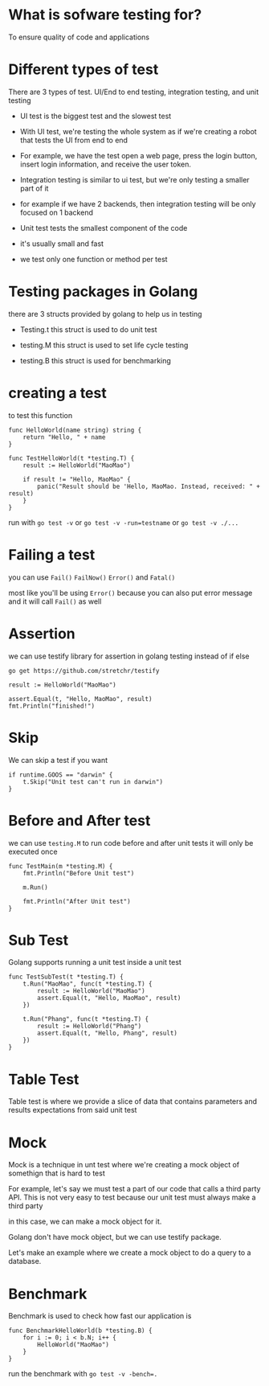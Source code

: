 # What is sofware testing for?

To ensure quality of code and applications

# Different types of test

There are 3 types of test. UI/End to end testing, integration testing, and unit testing

- UI test is the biggest test and the slowest test
- With UI test, we're testing the whole system as if we're creating a robot that tests the UI from end to end
- For example, we have the test open a web page, press the login button, insert login information, and receive the user token.

- Integration testing is similar to ui test, but we're only testing a smaller part of it
- for example if we have 2 backends, then integration testing will be only focused on 1 backend

- Unit test tests the smallest component of the code
- it's usually small and fast
- we test only one function or method per test

# Testing packages in Golang

there are 3 structs provided by golang to help us in testing

- Testing.t
  this struct is used to do unit test

- testing.M
  this struct is used to set life cycle testing

- testing.B
  this struct is used for benchmarking

# creating a test

to test this function

```
func HelloWorld(name string) string {
	return "Hello, " + name
}

func TestHelloWorld(t *testing.T) {
	result := HelloWorld("MaoMao")

	if result != "Hello, MaoMao" {
		panic("Result should be 'Hello, MaoMao. Instead, received: " + result)
	}
}
```

run with `go test -v` or `go test -v -run=testname` or `go test -v ./...`

# Failing a test

you can use `Fail()` `FailNow()` `Error()` and `Fatal()`

most like you'll be using `Error()` because you can also put error message and it will call `Fail()` as well

# Assertion

we can use testify library for assertion in golang testing instead of if else

```
go get https://github.com/stretchr/testify
```

```
result := HelloWorld("MaoMao")

assert.Equal(t, "Hello, MaoMao", result)
fmt.Println("finished!")
```

# Skip

We can skip a test if you want

```
if runtime.GOOS == "darwin" {
	t.Skip("Unit test can't run in darwin")
}
```

# Before and After test

we can use `testing.M` to run code before and after unit tests
it will only be executed once

```
func TestMain(m *testing.M) {
	fmt.Println("Before Unit test")

	m.Run()

	fmt.Println("After Unit test")
}
```

# Sub Test

Golang supports running a unit test inside a unit test

```
func TestSubTest(t *testing.T) {
	t.Run("MaoMao", func(t *testing.T) {
		result := HelloWorld("MaoMao")
		assert.Equal(t, "Hello, MaoMao", result)
	})

	t.Run("Phang", func(t *testing.T) {
		result := HelloWorld("Phang")
		assert.Equal(t, "Hello, Phang", result)
	})
}
```

# Table Test

Table test is where we provide a slice of data that contains parameters and results expectations from said unit test

# Mock

Mock is a technique in unt test where we're creating a mock object of somethign that is hard to test

For example, let's say we must test a part of our code that calls a third party API. This is not very easy to test because our unit test must always make a third party

in this case, we can make a mock object for it.

Golang don't have mock object, but we can use testify package.

Let's make an example where we create a mock object to do a query to a database.

# Benchmark

Benchmark is used to check how fast our application is

```
func BenchmarkHelloWorld(b *testing.B) {
	for i := 0; i < b.N; i++ {
		HelloWorld("MaoMao")
	}
}
```

run the benchmark with `go test -v -bench=.`